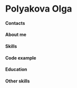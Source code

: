 # **Polyakova Olga**


#### Contacts  


#### About me


#### Skills


#### Code example

#### Education

#### Other skills

